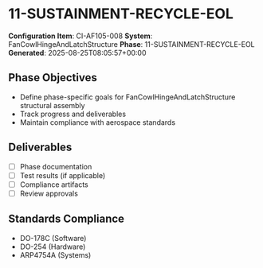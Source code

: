 # 11-SUSTAINMENT-RECYCLE-EOL

**Configuration Item**: CI-AF105-008
**System**: FanCowlHingeAndLatchStructure
**Phase**: 11-SUSTAINMENT-RECYCLE-EOL
**Generated**: 2025-08-25T08:05:57+00:00

## Phase Objectives
- Define phase-specific goals for FanCowlHingeAndLatchStructure structural assembly
- Track progress and deliverables
- Maintain compliance with aerospace standards

## Deliverables
- [ ] Phase documentation
- [ ] Test results (if applicable)
- [ ] Compliance artifacts
- [ ] Review approvals

## Standards Compliance
- DO-178C (Software)
- DO-254 (Hardware)
- ARP4754A (Systems)


